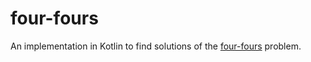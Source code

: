 # four-fours
An implementation in Kotlin to find solutions of the 
[four-fours](https://en.wikipedia.org/wiki/Four_fours) problem.
